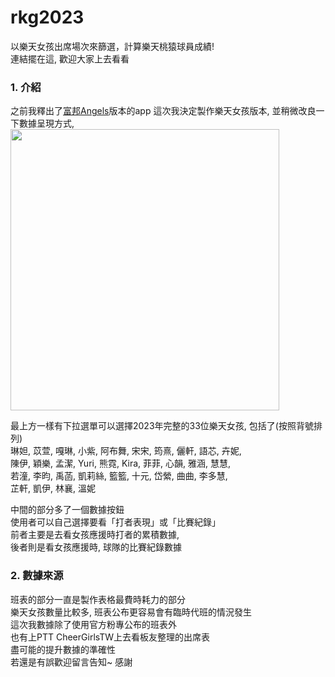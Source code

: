 # rkg2023
以樂天女孩出席場次來篩選，計算樂天桃猿球員成績!  
連結擺在這, 歡迎大家上去看看

### **1. 介紹**
之前我釋出了[富邦Angels](https://github.com/hbw0386/fubonangels2023 "link")版本的app
這次我決定製作樂天女孩版本, 並稍微改良一下數據呈現方式,  
<img src="https://github.com/hbw0386/rkg2023/assets/139471040/23e98c34-f247-4833-9b59-f774f7431461" width="430" height="450">   

最上方一樣有下拉選單可以選擇2023年完整的33位樂天女孩, 包括了(按照背號排列)  
琳妲, 苡萱, 嘎琳, 小紫, 阿布舞, 宋宋, 筠熹, 儷軒, 語芯, 卉妮,  
陳伊, 穎樂, 孟潔, Yuri, 熊霓, Kira, 菲菲, 心韻, 雅涵, 慧慧,  
若潼, 李昀, 禹菡, 凱莉絲, 籃籃, 十元, 岱縈, 曲曲, 李多慧,  
芷軒, 凱伊, 林襄, 溫妮  

中間的部分多了一個數據按鈕  
使用者可以自己選擇要看「打者表現」或「比賽紀錄」  
前者主要是去看女孩應援時打者的累積數據,  
後者則是看女孩應援時, 球隊的比賽紀錄數據  

### **2. 數據來源**
班表的部分一直是製作表格最費時耗力的部分  
樂天女孩數量比較多, 班表公布更容易會有臨時代班的情況發生  
這次我數據除了使用官方粉專公布的班表外  
也有上PTT CheerGirlsTW上去看板友整理的出席表  
盡可能的提升數據的準確性  
若還是有誤歡迎留言告知~ 感謝
